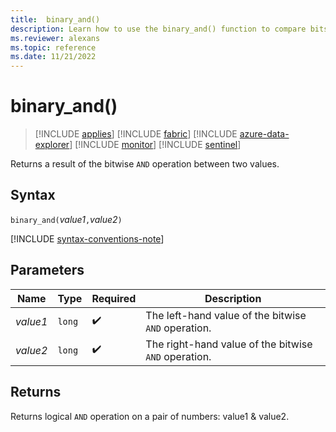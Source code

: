 ```yaml
---
title:  binary_and()
description: Learn how to use the binary_and() function to compare bits in corresponding operands. 
ms.reviewer: alexans
ms.topic: reference
ms.date: 11/21/2022
---
```

# binary_and()

> [!INCLUDE [applies](../includes/applies-to-version/applies.md)] [!INCLUDE [fabric](../includes/applies-to-version/fabric.md)] [!INCLUDE [azure-data-explorer](../includes/applies-to-version/azure-data-explorer.md)] [!INCLUDE [monitor](../includes/applies-to-version/monitor.md)] [!INCLUDE [sentinel](../includes/applies-to-version/sentinel.md)]

Returns a result of the bitwise `AND` operation between two values.

## Syntax

`binary_and(`*value1*`,`*value2*`)`

[!INCLUDE [syntax-conventions-note](../includes/syntax-conventions-note.md)]

## Parameters

| Name | Type | Required | Description |
|--|--|--|--|
| *value1* | `long` |  :heavy_check_mark: | The left-hand value of the bitwise `AND` operation. |
| *value2* | `long` |  :heavy_check_mark: | The right-hand value of the bitwise `AND` operation. |

## Returns

Returns logical `AND` operation on a pair of numbers: value1 & value2.
